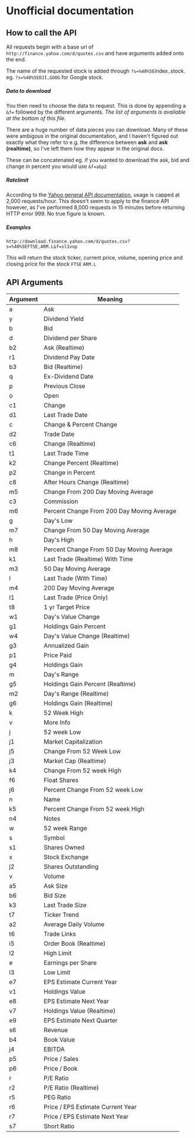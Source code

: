 # Unofficial documentation

## How to call the API

All requests begin with a base url of `http://finance.yahoo.com/d/quotes.csv` and have arguments added onto the end.

The name of the requested stock is added through `?s=%40%5E`index`,`stock. eg. `?s=%40%5EDJI,GOOG` for Google stock.

##### Data to download

You then need to choose the data to request. This is done by appending a `&f=` followed by the different arguments. *The list of arguments is available at the bottom of this file.*

There are a huge number of data pieces you can download. Many of these were ambigous in the original documentation, and I haven't figured out exactly what they refer to e.g. the difference between **ask** and **ask (realtime)**, so I've left them how they appear in the original docs.

These can be concatenated eg. if you wanted to download the ask, bid and change in percent you would use `&f=abp2`

##### Ratelimit

According to the [Yahoo general API documentation](https://developer.yahoo.com/yql/guide/usage_info_limits.html), usage is capped at 2,000 requests/hour. This doesn't seem to apply to the finance API however, as I've performed 8,000 requests in 15 minutes before returning HTTP error 999. No true figure is known.

##### Examples

`http://download.finance.yahoo.com/d/quotes.csv?s=%40%5EFTSE,ARM.L&f=sl1vop`

This will return the stock ticker, current price, volume, opening price and closing price for the stock `FTSE` `ARM.L`

## API Arguments

| Argument | Meaning |
| --- | --- |
| a | Ask |
| y | Dividend Yield |
| b | Bid |
| d | Dividend per Share |
| b2 | Ask (Realtime) |
| r1 | Dividend Pay Date |
| b3 | Bid (Realtime) |
| q | Ex-Dividend Date |
| p | Previous Close |
| o | Open |
| c1 | Change |
| d1 | Last Trade Date |
| c | Change &amp; Percent Change |
| d2 | Trade Date |
| c6 | Change (Realtime) |
| t1 | Last Trade Time |
| k2 | Change Percent (Realtime) |
| p2 | Change in Percent |
| c8 | After Hours Change (Realtime) |
| m5 | Change From 200 Day Moving Average |
| c3 | Commission |
| m6 | Percent Change From 200 Day Moving Average |
| g | Day's Low |
| m7 | Change From 50 Day Moving Average |
| h | Day's High |
| m8 | Percent Change From 50 Day Moving Average |
| k1 | Last Trade (Realtime) With Time |
| m3 | 50 Day Moving Average |
| l | Last Trade (With Time) |
| m4 | 200 Day Moving Average |
| l1 | Last Trade (Price Only) |
| t8 | 1 yr Target Price |
| w1 | Day's Value Change |
| g1 | Holdings Gain Percent |
| w4 | Day's Value Change (Realtime) |
| g3 | Annualized Gain |
| p1 | Price Paid |
| g4 | Holdings Gain |
| m | Day's Range |
| g5 | Holdings Gain Percent (Realtime) |
| m2 | Day's Range (Realtime) |
| g6 | Holdings Gain (Realtime) |
| k | 52 Week High |
| v | More Info |
| j | 52 week Low |
| j1 | Market Capitalization |
| j5 | Change From 52 Week Low |
| j3 | Market Cap (Realtime) |
| k4 | Change From 52 week High |
| f6 | Float Shares |
| j6 | Percent Change From 52 week Low |
| n | Name |
| k5 | Percent Change From 52 week High |
| n4 | Notes |
| w | 52 week Range |
| s | Symbol |
| s1 | Shares Owned |
| x | Stock Exchange |
| j2 | Shares Outstanding |
| v | Volume |
| a5 | Ask Size |
| b6 | Bid Size |
| k3 | Last Trade Size |
| t7 | Ticker Trend |
| a2 | Average Daily Volume |
| t6 | Trade Links |
| i5 | Order Book (Realtime) |
| l2 | High Limit |
| e | Earnings per Share |
| l3 | Low Limit |
| e7 | EPS Estimate Current Year |
| v1 | Holdings Value |
| e8 | EPS Estimate Next Year |
| v7 | Holdings Value (Realtime) |
| e9 | EPS Estimate Next Quarter |
| s6 | Revenue |
| b4 | Book Value |
| j4 | EBITDA |
| p5 | Price / Sales |
| p6 | Price / Book |
| r | P/E Ratio |
| r2 | P/E Ratio (Realtime) |
| r5 | PEG Ratio |
| r6 | Price / EPS Estimate Current Year |
| r7 | Price / EPS Estimate Next Year |
| s7 | Short Ratio |
